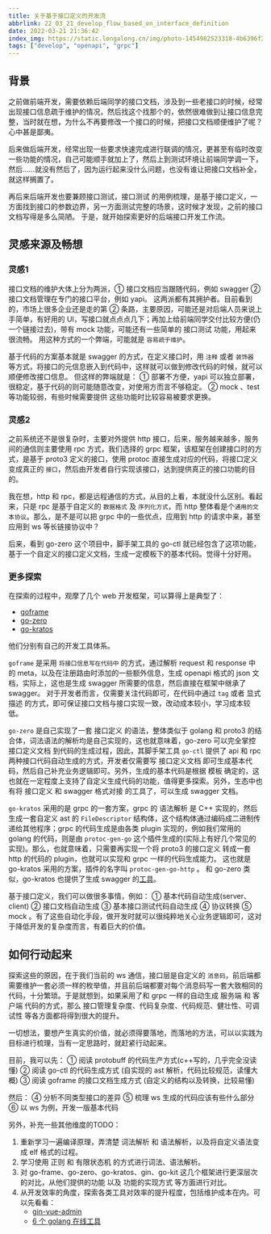 ```yaml
---
title: 关于基于接口定义的开发流
abbrlink: 22_03_21_develop_flow_based_on_interface_definition
date: 2022-03-21 21:36:42
index_img: https://static.longalong.cn/img/photo-1454982523318-4b6396f39d3a
tags: ["develop", "openapi", "grpc"]
---
```


## 背景
之前做前端开发，需要依赖后端同学的接口文档，涉及到一些老接口的时候，经常出现接口信息疏于维护的情况，然后找这个找那个的，依然很难做到让接口信息完整，当时就在想，为什么不再要修改一个接口的时候，把接口文档顺便维护了呢？心中甚是鄙夷。

后来做后端开发，经常出现一些要求快速完成进行联调的情况，更甚至有临时改变一些功能的情况，自己可能顺手就加上了，然后上到测试环境让前端同学调一下，然后……就没有然后了，因为运行起来没什么问题，也没有谁让把接口文档补全，就这样搁置了。

再后来后端开发也要兼顾接口测试，接口测试 的用例梳理，是基于接口定义，一方面找到接口的参数边界，另一方面测试完整的场景，这时候才发现，之前的接口文档写得是多么简陋。
于是，就开始探索更好的后端接口开发工作流。

## 灵感来源及畅想

### 灵感1

接口文档的维护大体上分为两派，① 接口文档应当跟随代码，例如 swagger  ② 接口文档管理在专门的接口平台，例如 yapi。 这两派都有其拥护者。目前看到的，市场上很多企业还是走的第 ② 条路，主要原因，可能还是对后端人员来说上手简单，有好用的 UI，写接口就点点点几下；再加上给前端同学交付比较方便(仍一个链接过去)，带有 mock 功能，可能还有一些简单的 接口测试 功能，用起来很流畅。 用这种方式的一个弊端，可能就是 `容易疏于维护`。

基于代码的方案基本就是 swagger 的方式，在定义接口时，用 `注释` 或者 `装饰器` 等方式，将接口的元信息嵌入到代码中，这样就可以做到修改代码的时候，就可以顺便修改接口信息。 但这样的弊端就是： ① 部署不方便，yapi 可以独立部署，很稳定，基于代码的则可能随意改变，对使用方而言不够稳定。 ② mock 、test 等功能较弱，有些时候需要提供 这些功能时比较容易被要求更换。

### 灵感2

之前系统还不是很复杂时，主要对外提供 http 接口，后来，服务越来越多，服务间的通信则主要使用 rpc 方式，我们选择的 grpc 框架，该框架在创建接口时的方式，是基于 proto3 定义的接口，使用 protoc 直接生成对应的代码，将接口定义变成真正的 `接口`，然后由开发者自行实现该接口，达到提供真正的接口功能的目的。

我在想，http 和 rpc，都是远程通信的方式，从目的上看，本就没什么区别。看起来，只是 rpc 是基于自定义的 `数据格式` 及 `序列化方式`，而 http 整体看是个`通用的文本协议`。那么，是不是可以把 grpc 中的一些优点，应用到 http 的请求中来，甚至应用到 ws 等长链接协议中？

后来，看到 go-zero 这个项目中，脚手架工具的 go-ctl 就已经包含了这项功能，基于一个自定义的接口定义文档，生成一定模板下的基本代码。觉得十分好用。

### 更多探索

在探索的过程中，观摩了几个 web 开发框架，可以算得上是典型了：
-  [goframe](https://goframe.org/pages/viewpage.action?pageId=1114399)
-  [go-zero](https://go-zero.dev/cn/)
-  [go-kratos](https://go-kratos.dev/docs/)

他们分别有自己的开发工具体系。

`goframe` 是采用 `将接口信息写在代码中` 的方式，通过解析 request 和 response 中的 meta，以及在注册路由时添加的一些额外信息，生成 openapi 格式的 json 文档，实际上，这也是生成 swagger 所需要的信息，然后直接在框架中继承了 swagger。 对于开发者而言，仅需要关注代码即可，在代码中通过 `tag` 或者 显式描述 的方式，即可保证接口文档与接口实现一致，改动成本较小，学习成本较低。

`go-zero` 是自己实现了一套 接口定义 的语法，整体类似于 golang 和 proto3 的结合体，词法语法的解析均是自己实现的，这也就意味着，go-zero 可以完全掌控 接口定义文档 到代码的生成过程，因此，其脚手架工具 `go-ctl` 提供了 api 和 rpc 两种接口代码自动生成的方式，开发者仅需要写 接口定义文档 即可生成基本代码，然后自己补充业务逻辑即可。另外，生成的基本代码是根据 模板 确定的，这也就在一定程度上支持了自定义生成代码的功能，值得更多探索。另外，生态中也有将 接口定义 和 swagger 格式对接 的工具了，可以生成 swagger 文档。

`go-kratos` 采用的是 grpc 的一套方案，grpc 的 语法解析 是 C++ 实现的，然后生成一套自定义 ast 的 `FileDescriptor` 结构体，这个结构体通过编码成二进制传递给其他程序；grpc 的代码生成是由各类 plugin 实现的，例如我们常用的 golang 的代码，则是由 `protoc-gen-go` 这个插件生成的(实际上有好几个常见的实现)。那么，也就意味着，只需要再实现一个将 proto3 的接口定义 转成一套 http 的代码的 plugin，也就可以实现和 grpc 一样的代码生成能力。 这也就是 go-kratos 采用的方案，插件的名字叫 `protoc-gen-go-http` 。 和 go-zero 类似，go-kratos 也提供了生成 swagger 的[工具](https://github.com/go-kratos/swagger-api)。

基于接口定义，我们可以做很多事情，例如： ① 基本代码自动生成(server、client) ② 接口文档自动生成 ③ 基本接口测试代码自动生成 ④ 协议转换 ⑤ mock 。有了这些自动化手段，做开发时就可以很纯粹地关心业务逻辑即可，这对于降低开发的复杂度而言，有着巨大的价值。

## 如何行动起来

探索这些的原因，在于我们当前的 ws 通信，接口层是自定义的 `消息码`，前后端都需要维护一套必须一样的枚举值，并且前后端都要对每个消息码写一套大致相同的代码，十分繁琐。于是就想到，如果采用了和 grpc 一样的自动生成 服务端 和 客户端 代码的方式，那么 接口管理复杂度、代码复杂度、代码规范、健壮性、可调试性 等各方面都将得到很大的提升。

一切想法，要想产生真实的价值，就必须得要落地，而落地的方法，可以以实践为目标进行梳理，当有一定思路时，就赶紧行动起来。

目前，我可以先： ① 阅读 protobuff 的代码生产方式(c++写的，几乎完全没读懂)  ② 阅读 go-ctl 的代码生成方式 (自实现的 ast 解析，代码比较规范，读懂大概)  ③ 阅读 goframe 的接口文档生成方式 (自定义的结构以及转换，比较易懂)

然后： ④ 分析不同类型接口的差异 ⑤ 梳理 ws 生成的代码应该有些什么部分  ⑥ 以 ws 为例，开发一版基本代码

另外，补充一些其他维度的TODO：
1. 重新学习一遍编译原理，弄清楚 词法解析 和 语法解析，以及将自定义语法变成 elf 格式的过程。
2. 学习使用 正则 和 有限状态机 的方式进行词法、语法解析。
3. 对 go-frame、go-zero、go-kratos、gin、go-kit 这几个框架进行更深层次的对比，从他们提供的功能 以及 功能的实现方式 等方面进行对比。
4. 从开发效率的角度，探索各类工具对效率的提升程度，包括维护成本在内。可以先看看：
   -  [gin-vue-admin](https://github.com/flipped-aurora/gin-vue-admin)
   -  [6 个 golang 在线工具](https://juejin.cn/post/7034813841833721893)